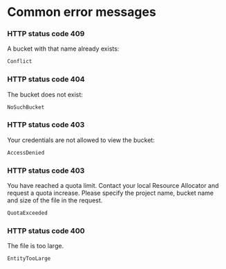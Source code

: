# Common error messages

### HTTP status code 409 

A bucket with that name already exists:
```bash
Conflict
```

### HTTP status code 404

The bucket does not exist:
```bash
NoSuchBucket
```

### HTTP status code 403

Your credentials are not allowed to view the bucket:
```bash
AccessDenied
```

### HTTP status code 403

You have reached a quota limit. Contact your local Resource Allocator and request a quota increase. Please specify the project name, bucket name and size of the file in the request.
```bash
QuotaExceeded
```

### HTTP status code 400

The file is too large.
```bash
EntityTooLarge
```
